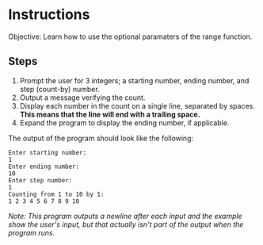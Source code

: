 # Instructions
Objective: Learn how to use the optional paramaters of the range function.

## Steps
1. Prompt the user for 3 integers; a starting number, ending number, and step (count-by) number.
2. Output a message verifying the count.
3. Display each number in the count on a single line, separated by spaces. **This means that the line will end with a trailing space.**
4. Expand the program to display the ending number, if applicable.

The output of the program should look like the following:
```
Enter starting number:
1
Enter ending number:
10
Enter step number:
1
Counting from 1 to 10 by 1:
1 2 3 4 5 6 7 8 9 10
```
*Note: This program outputs a newline after each input and the example show the user's input, but that actually isn't part of the output when the program runs.*
